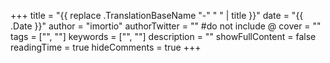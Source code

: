 +++
title = "{{ replace .TranslationBaseName "-" " " | title }}"
date = "{{ .Date }}"
author = "imortio"
authorTwitter = "" #do not include @
cover = ""
tags = ["", ""]
keywords = ["", ""]
description = ""
showFullContent = false
readingTime = true
hideComments = true
+++
